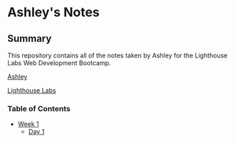# Ashley's Notes

## Summary

This repository contains all of the notes taken by Ashley for the Lighthouse Labs Web Development Bootcamp.

[Ashley](https://github.com/dorreb)

[Lighthouse Labs](https://www.lighthouselabs.ca/)

### Table of Contents

- [Week 1](/Week_1)
  - [Day 1](/Week_1/Day_1/)
